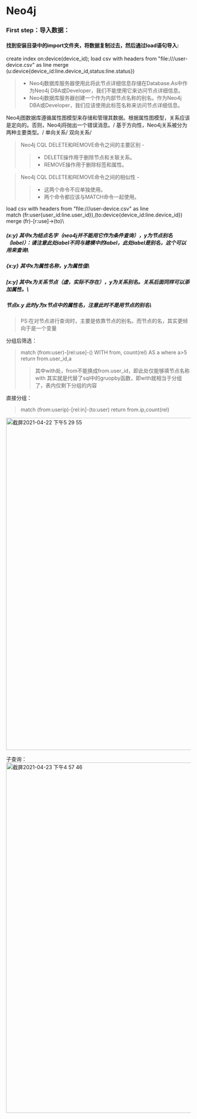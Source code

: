 # Neo4j
### First step：导入数据：
#### 找到安装目录中的import文件夹，将数据复制过去，然后通过load语句导入:
create index on:device(device_id);
load csv with headers from "file:///user-device.csv" as line
merge (u:device{device_id:line.device_id,status:line.status})

> * Neo4j数据库服务器使用此<node-name>将此节点详细信息存储在Database.As中作为Neo4j DBA或Developer，我们不能使用它来访问节点详细信息。
> * Neo4j数据库服务器创建一个<label-name>作为内部节点名称的别名。作为Neo4j DBA或Developer，我们应该使用此标签名称来访问节点详细信息。

Neo4j图数据库遵循属性图模型来存储和管理其数据。根据属性图模型，关系应该是定向的。否则，Neo4j将抛出一个错误消息。/
基于方向性，Neo4j关系被分为两种主要类型。/
单向关系/
双向关系/
 
>Neo4j CQL DELETE和REMOVE命令之间的主要区别 - 
>>* DELETE操作用于删除节点和关联关系。
>>* REMOVE操作用于删除标签和属性。

>Neo4j CQL DELETE和REMOVE命令之间的相似性 - 
>>* 这两个命令不应单独使用。
>>* 两个命令都应该与MATCH命令一起使用。

load csv with headers from "file:///user-device.csv" as line\
match (fr:user{user_id:line.user_id}),(to:device{device_id:line.device_id})\
merge (fr)-[r:use]->(to)\

##### (x:y) 其中x为结点名字（neo4j并不能用它作为条件查询），y为节点别名（label）：请注意此处label不同与建模中的label，此处label是别名，这个可以用来查询\
##### {x:y} 其中x为属性名称，y为属性值\
##### [x:y] 其中x为关系节点（虚，实际不存在），y为关系别名。关系后面同样可以添加属性。\
##### 节点x.y 此时y为x节点中的属性名，注意此时不是用节点的别名\


>PS:在对节点进行查询时，主要是依靠节点的别名。而节点的名，其实更倾向于是一个变量

分组后筛选：
>match (from:user)-[rel:use]-()
>WITH from, count(rel) AS a
>where a>5
>return from.user_id,a
>>其中with处，from不能换成from.user_id，即此处仅能够填节点名称
>>with 其实就是代替了sql中的gruopby函数，即with就相当于分组了，表内仅剩下分组的内容

直接分组：
>match (from:userip)-[rel:in]-(to:user)
>return from.ip,count(rel)

<img width="906" alt="截屏2021-04-22 下午5 29 55" src="https://user-images.githubusercontent.com/30766357/115691160-5d3f9c00-a390-11eb-8a96-7af82389fb9c.png">

子查询：
<img width="955" alt="截屏2021-04-23 下午4 57 46" src="https://user-images.githubusercontent.com/30766357/115846978-0a7be800-a455-11eb-96f8-630836eac989.png">

